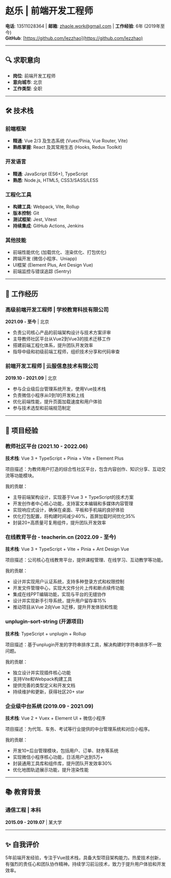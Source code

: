# 赵乐 | 前端开发工程师
**电话**: 13511028364 | **邮箱**: zhaole.work@gmail.com | **工作经验**: 6年 (2019年至今)  
**GitHub**: [https://github.com/lezzhao](https://github.com/lezzhao) 

---

## 🔍 求职意向
- **岗位**: 前端开发工程师
- **意向城市**: 北京
- **工作类型**: 全职

---

## 🛠 技术栈

### 前端框架
- **精通**: Vue 2/3 及生态系统 (Vuex/Pinia, Vue Router, Vite)
- **熟练掌握**: React 及其常用生态 (Hooks, Redux Toolkit)

### 开发语言
- **精通**: JavaScript (ES6+), TypeScript
- **熟悉**: Node.js, HTML5, CSS3/SASS/LESS

### 工程化工具
- **构建工具**: Webpack, Vite, Rollup
- **版本控制**: Git
- **测试框架**: Jest, Vitest
- **持续集成**: GitHub Actions, Jenkins

### 其他技能
- 前端性能优化 (加载优化、渲染优化、打包优化)
- 跨端开发 (微信小程序、Uniapp)
- UI框架 (Element Plus, Ant Design Vue)
- 前端监控与错误追踪 (Sentry)

---

## 💼 工作经历

### 高级前端开发工程师 | 学校教育科技有限公司
**2021.09 - 至今** | 北京

- 负责公司核心产品的前端架构设计与技术方案评审
- 主导教师社区平台从Vue2到Vue3的技术迁移工作
- 搭建前端工程化体系，提升团队开发效率
- 指导中级和初级前端工程师，组织技术分享和代码审查

### 前端开发工程师 | 云服信息技术有限公司
**2019.10 - 2021.09** | 北京

- 参与企业级后台管理系统开发，使用Vue技术栈
- 负责微信小程序从0到1的开发和上线
- 优化前端性能，提升页面加载速度和用户体验
- 参与技术选型和前端规范制定

---

## 🚀 项目经验

### 教师社区平台 (2021.10 - 2022.06)
**技术栈**: Vue 3 + TypeScript + Pinia + Vite + Element Plus

项目描述：为教师用户打造的综合性社区平台，包含内容创作、知识分享、互动交流等功能模块。

我的贡献：
- 主导前端架构设计，实现基于Vue 3 + TypeScript的技术方案
- 开发创作者中心核心功能，支持富文本编辑和多媒体内容管理
- 实现响应式设计，确保在桌面、平板和手机端的良好体验
- 优化打包配置，将构建时间减少40%，首屏加载时间优化35%
- 封装20+高质量可复用组件，提升团队开发效率

### 在线教育平台 - teacherin.cn (2022.09 - 至今)
**技术栈**: Vue 3 + TypeScript + Vite + Pinia + Ant Design Vue

项目描述：公司核心在线教育平台，提供课程管理、在线学习、互动教学等功能。

我的贡献：
- 设计并实现用户认证系统，支持多种登录方式和权限控制
- 开发文件管理中心，实现大文件分片上传和断点续传功能
- 集成在线PPT编辑功能，实现与平台的无缝协作
- 设计并实现新手引导系统，提升用户留存率15%
- 推动项目从Vue 2向Vue 3迁移，提升开发体验和性能

### unplugin-sort-string (开源项目)
**技术栈**: TypeScript + unplugin + Rollup

项目描述：基于unplugin开发的字符串排序工具，解决构建时字符串排序不一致问题。

我的贡献：
- 独立设计并实现插件核心功能
- 支持Vite和Webpack构建工具
- 提供完善的类型定义和开发文档
- 持续维护和更新，获得社区20+ star

### 企业级中台系统 (2019.09 - 2021.09)
**技术栈**: Vue 2 + Vuex + Element UI + 微信小程序

项目描述：为代驾、车务、考试等行业提供的中台管理系统和对应小程序。

我的贡献：
- 开发10+后台管理模块，包括用户、订单、财务等系统
- 实现微信小程序核心功能，日活用户达到5万+
- 封装通用工具库和组件库，提升团队开发效率30%
- 优化地图轨迹展示功能，提升渲染性能

---

## 📚 教育背景

### 通信工程 | 本科
**2015.09 - 2019.07** | 某大学

---

## ✨ 自我评价

5年前端开发经验，专注于Vue技术栈，具备大型项目架构能力。热爱技术创新，有强烈的责任心和团队协作精神。持续学习前沿技术，致力于提升用户体验和开发效率。

